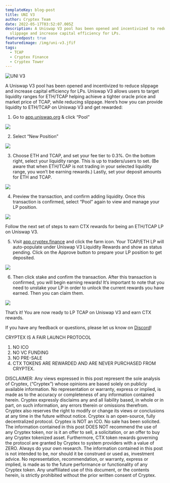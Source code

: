 ```yaml
---
templateKey: blog-post
title: UNI V3
author: Cryptex Team
date: 2022-05-17T03:52:07.005Z
description: A Uniswap V3 pool has been opened and incentivized to reduce
  slippage and increase capital efficiency for LPs.
featuredpost: true
featuredimage: /img/uni-v3.jfif
tags:
  - TCAP
  - Cryptex Finance
  - Cryptex Tower
---
```

![UNI V3](/img/uni-v3.jfif "UNI V3")

A Uniswap V3 pool has been opened and incentivized to reduce slippage and increase capital efficiency for LPs. Uniswap V3 allows users to target liquidity ranges for ETH/TCAP helping achieve a tighter oracle price and market price of TCAP, while reducing slippage. Here’s how you can provide liquidity to ETH/TCAP on Uniswap V3 and get rewarded:

1. Go to [app.uniswap.org](http://app.uniswap.org) & click “Pool”

![](/img/u1.png)

2. Select “New Position”

![](/img/u2.png)

3. Choose ETH and TCAP, and set your fee tier to 0.3%. On the bottom right, select your liquidity range. This is up to traders/users to set. (Be aware that when ETH/TCAP is not trading in your selected liquidity range, you won’t be earning rewards.) Lastly, set your deposit amounts for ETH and TCAP.

![](/img/u3.png)

4. Preview the transaction, and confirm adding liquidity. Once this transaction is confirmed, select “Pool” again to view and manage your LP position.

![](/img/u4.png)

Follow the next set of steps to earn CTX rewards for being an ETH/TCAP LP on Uniswap V3.

5. Visit [app.cryptex.finance](http://app.cryptex.finance) and click the farm icon. Your TCAP/ETH LP will auto-populate under Uniswap V3 Liquidity Rewards and show as status pending. Click on the Approve button to prepare your LP position to get deposited.

![](/img/u5.png)

6. Then click stake and confirm the transaction. After this transaction is confirmed, you will begin earning rewards! It’s important to note that you need to unstake your LP in order to unlock the current rewards you have earned. Then you can claim them.

![](/img/u6.png)

That’s it! You are now ready to LP TCAP on Uniswap V3 and earn CTX rewards.

If you have any feedback or questions, please let us know on [Discord](discord.gg/cryptex)!

CRYPTEX IS A FAIR LAUNCH PROTOCOL

1. NO ICO
2. NO VC FUNDING
3. NO PRE-SALE
4. CTX TOKENS ARE REWARDED AND ARE NEVER PURCHASED FROM CRYPTEX.

DISCLAIMER: Any views expressed in this post represent the sole analysis of Cryptex, (“Cryptex”) whose opinions are based solely on publicly available information. No representation or warranty, express or implied, is made as to the accuracy or completeness of any information contained herein. Cryptex expressly disclaims any and all liability based, in whole or in part, on such information, any errors therein or omissions therefrom. Cryptex also reserves the right to modify or change its views or conclusions at any time in the future without notice. Cryptex is an open-source, fully decentralized protocol. Cryptex is NOT an ICO. No sale has been solicited. The information contained in this post DOES NOT recommend the use of any Cryptex token, nor is it an offer to sell, a solicitation, or an offer to buy any Cryptex tokenized asset. Furthermore, CTX token rewards governing the protocol are granted by Cryptex to system providers with a value of ZERO. Always do your own research. The information contained in this post is not intended to be, nor should it be construed or used as, investment advice. No representation, recommendation, or warranty, express or implied, is made as to the future performance or functionality of any Cryptex token. Any unaffiliated use of this document, or the contents herein, is strictly prohibited without the prior written consent of Cryptex.